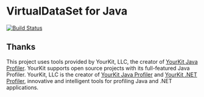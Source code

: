 VirtualDataSet for Java
=======================

[![Build Status](https://travis-ci.org/virtualdataset/virtdata-java.svg?branch=master)](https://travis-ci.org/virtualdataset/virtdata-java)


## Thanks

This project uses tools provided by YourKit, LLC, the creator of <a href="https://www.yourkit.com/java/profiler/">YourKit Java Profiler</a>. YourKit supports open source projects with its full-featured Java Profiler.
YourKit, LLC is the creator of <a href="https://www.yourkit.com/java/profiler/">YourKit Java Profiler</a>
and <a href="https://www.yourkit.com/.net/profiler/">YourKit .NET Profiler</a>,
innovative and intelligent tools for profiling Java and .NET applications.
